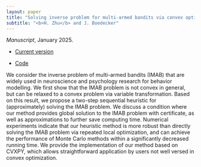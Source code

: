 ```yaml
---
layout: paper
title: "Solving inverse problem for multi-armed bandits via convex optimization"
subtitle: "<b>H. Zhu</b> and J. Boedecker"
---
```


*Manuscript*, January 2025.
<ul>
<li><p><a href="/pdf/cvx_imab.pdf">Current version</a></p></li>
</ul>
<ul>
<li><p><a href="https://github.com/nrgrp/cvx_imab">Code</a></p></li>
</ul>

We consider the inverse problem of multi-armed bandits (IMAB) that are widely used in neuroscience and psychology research for behavior modelling.
We first show that the IMAB problem is not convex in general, but can be relaxed to a convex problem via variable transformation.
Based on this result, we propose a two-step sequential heuristic for (approximately) solving the IMAB problem.
We discuss a condition where our method provides global solution to the IMAB problem with certificate, as well as approximations to further save computing time.
Numerical experiments indicate that our heuristic method is more robust than directly solving the IMAB problem via repeated local optimization, and can achieve the performance of Monte Carlo methods within a significantly decreased running time.
We provide the implementation of our method based on CVXPY, which allows straightforward application by users not well versed in convex optimization.
